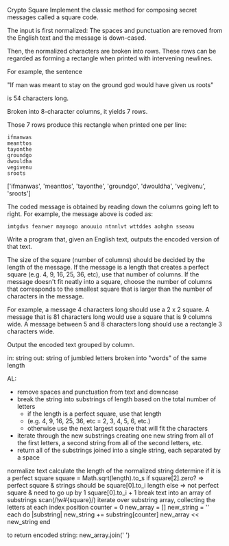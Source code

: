 Crypto Square
Implement the classic method for composing secret messages called a square code.

The input is first normalized: The spaces and punctuation are removed from the English text and the message is down-cased.

Then, the normalized characters are broken into rows. These rows can be regarded as forming a rectangle when printed with intervening newlines.

For example, the sentence

"If man was meant to stay on the ground god would have given us roots"

is 54 characters long.

Broken into 8-character columns, it yields 7 rows.

Those 7 rows produce this rectangle when printed one per line:

```
ifmanwas
meanttos
tayonthe
groundgo
dwouldha
vegivenu
sroots
```

['ifmanwas',
'meanttos',
'tayonthe',
'groundgo',
'dwouldha',
'vegivenu',
'sroots']

The coded message is obtained by reading down the columns going left to right. For example, the message above is coded as:

`imtgdvs fearwer mayoogo anouuio ntnnlvt wttddes aohghn sseoau`

Write a program that, given an English text, outputs the encoded version of that text.

The size of the square (number of columns) should be decided by the length of the message. If the message is a length that creates a perfect square (e.g. 4, 9, 16, 25, 36, etc), use that number of columns. If the message doesn't fit neatly into a square, choose the number of columns that corresponds to the smallest square that is larger than the number of characters in the message.

For example, a message 4 characters long should use a 2 x 2 square. A message that is 81 characters long would use a square that is 9 columns wide. A message between 5 and 8 characters long should use a rectangle 3 characters wide.

Output the encoded text grouped by column.

in: string
out: string of jumbled letters broken into "words" of the same length

AL:
- remove spaces and punctuation from text and downcase
- break the string into substrings of length based on the total number of letters
  - if the length is a perfect square, use that length
  - (e.g. 4, 9, 16, 25, 36, etc = 2, 3, 4, 5, 6, etc.)
  - otherwise use the next largest square that will fit the characters
- iterate through the new substrings creating one new string from all of the first letters, a second string from all of the second letters, etc.
- return all of the substrings joined into a single string, each separated by a space

normalize text
calculate the length of the normalized string
determine if it is a perfect square
  square = Math.sqrt(length).to_s
  if square[2].zero?
    => perfect square & strings should be square[0].to_i length
  else
    => not perfect square & need to go up by 1
    square[0].to_i + 1
break text into an array of substrings
  scan(/\w#{square}/)
iterate over substring array, collecting the letters at each index position
  counter = 0
  new_array = []
  new_string = ''
  each do |substring|
    new_string += substring[counter]
    new_array << new_string
  end

to return encoded string: new_array.join(' ')
